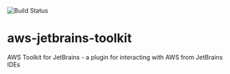 ![Build Status](https://codebuild.eu-west-1.amazonaws.com/badges?uuid=eyJlbmNyeXB0ZWREYXRhIjoiekhxeERIMmNLSkNYUktnUFJzUVJucmJqWnFLMGlpNXJiNE1LLzVWV3B1QUpSSkhCS04veHZmUGxZZ0ZmZlRzYjJ3T1VtVEs1b3JxbWNVOHFOeFJDOTAwPSIsIml2UGFyYW1ldGVyU3BlYyI6ImZXNW5KaytDRGNLdjZuZDgiLCJtYXRlcmlhbFNldFNlcmlhbCI6MX0%3D&branch=master)
# aws-jetbrains-toolkit
AWS Toolkit for JetBrains - a plugin for interacting with AWS from JetBrains IDEs 

